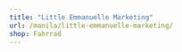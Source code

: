 ```yaml
---
title: "Little Emmanuelle Marketing"
url: /manila/little-emmanuelle-marketing/
shop: Fahrrad
---
```

